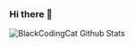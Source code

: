 ### Hi there 👋
![BlackCodingCat Github Stats](https://github-readme-stats.vercel.app/api?username=BlackCodingCat&show_icons=true&theme=radical)

<!--
**BlackCodingCat/BlackCodingCat** is a ✨ _special_ ✨ repository because its `README.md` (this file) appears on your GitHub profile.

Here are some ideas to get you started:

- 🔭 I’m currently working on ...
- 🌱 I’m currently learning ...
- 👯 I’m looking to collaborate on ...
- 🤔 I’m looking for help with ...
- 💬 Ask me about ...
- 📫 How to reach me: ...
- 😄 Pronouns: ...
- ⚡ Fun fact: ...
-->
